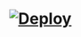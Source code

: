 # [![Deploy](https://www.herokucdn.com/deploy/button.svg)](https://heroku.com/deploy?template=https://github.com/dihanofficial/dihan/tree/Pyrogram)
